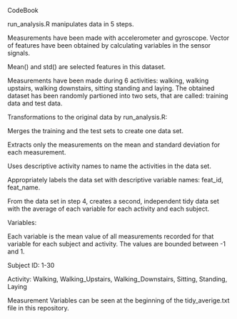 CodeBook

run_analysis.R manipulates data in 5 steps.

Measurements have been made with accelerometer and gyroscope.
Vector of features have been obtained by calculating variables
in the sensor signals.

Mean() and std() are selected features in this dataset.

Measurements have been made during 6 activities: walking, walking upstairs, walking downstairs, sitting standing and laying. The obtained dataset has been randomly partioned into two sets, that are called: training data and test data.

Transformations to the original data by run_analysis.R:

Merges the training and the test sets to create one data set.

Extracts only the measurements on the mean and standard deviation for each measurement.

Uses descriptive activity names to name the activities in the data set.

Appropriately labels the data set with descriptive variable names: feat_id, feat_name.

From the data set in step 4, creates a second, independent tidy data set with the average of each variable for each activity and each subject.

Variables:

Each variable is the mean value of all measurements recorded for that variable for each subject and activity. The values are bounded between -1 and 1.

Subject ID: 1-30

Activity: Walking, Walking_Upstairs, Walking_Downstairs, Sitting, Standing, Laying

Measurement Variables can be seen at the beginning of the tidy_averige.txt file in this repository.
